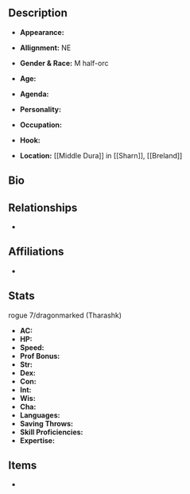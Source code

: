 ## Description
- **Appearance:** 

- **Allignment:** NE

- **Gender & Race:** M half-orc

- **Age:** 

- **Agenda:** 

- **Personality:** 

- **Occupation:** 

- **Hook:** 

- **Location:** [[Middle Dura]] in [[Sharn]], [[Breland]]

## Bio


## Relationships
- 

## Affiliations
- 

## Stats
rogue 7/dragonmarked (Tharashk)
- **AC:** 
- **HP:** 
- **Speed:** 
- **Prof Bonus:** 
- **Str:** 
- **Dex:** 
- **Con:** 
- **Int:** 
- **Wis:** 
- **Cha:** 
- **Languages:** 
- **Saving Throws:** 
- **Skill Proficiencies:** 
- **Expertise:** 


## Items
- 
